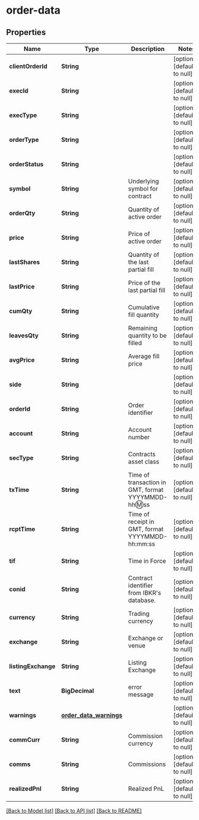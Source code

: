# order-data
## Properties

| Name | Type | Description | Notes |
|------------ | ------------- | ------------- | -------------|
| **clientOrderId** | **String** |  | [optional] [default to null] |
| **execId** | **String** |  | [optional] [default to null] |
| **execType** | **String** |  | [optional] [default to null] |
| **orderType** | **String** |  | [optional] [default to null] |
| **orderStatus** | **String** |  | [optional] [default to null] |
| **symbol** | **String** | Underlying symbol for contract | [optional] [default to null] |
| **orderQty** | **String** | Quantity of active order | [optional] [default to null] |
| **price** | **String** | Price of active order | [optional] [default to null] |
| **lastShares** | **String** | Quantity of the last partial fill | [optional] [default to null] |
| **lastPrice** | **String** | Price of the last partial fill | [optional] [default to null] |
| **cumQty** | **String** | Cumulative fill quantity | [optional] [default to null] |
| **leavesQty** | **String** | Remaining quantity to be filled | [optional] [default to null] |
| **avgPrice** | **String** | Average fill price | [optional] [default to null] |
| **side** | **String** |  | [optional] [default to null] |
| **orderId** | **String** | Order identifier | [optional] [default to null] |
| **account** | **String** | Account number | [optional] [default to null] |
| **secType** | **String** | Contracts asset class | [optional] [default to null] |
| **txTime** | **String** | Time of transaction in GMT, format YYYYMMDD-hh:m:ss | [optional] [default to null] |
| **rcptTime** | **String** | Time of receipt in GMT, format YYYYMMDD-hh:mm:ss | [optional] [default to null] |
| **tif** | **String** | Time in Force | [optional] [default to null] |
| **conid** | **String** | Contract identifier from IBKR&#39;s database. | [optional] [default to null] |
| **currency** | **String** | Trading currency | [optional] [default to null] |
| **exchange** | **String** | Exchange or venue | [optional] [default to null] |
| **listingExchange** | **String** | Listing Exchange | [optional] [default to null] |
| **text** | **BigDecimal** | error message | [optional] [default to null] |
| **warnings** | [**order_data_warnings**](order_data_warnings.md) |  | [optional] [default to null] |
| **commCurr** | **String** | Commission currency | [optional] [default to null] |
| **comms** | **String** | Commissions | [optional] [default to null] |
| **realizedPnl** | **String** | Realized PnL | [optional] [default to null] |

[[Back to Model list]](../README.md#documentation-for-models) [[Back to API list]](../README.md#documentation-for-api-endpoints) [[Back to README]](../README.md)

